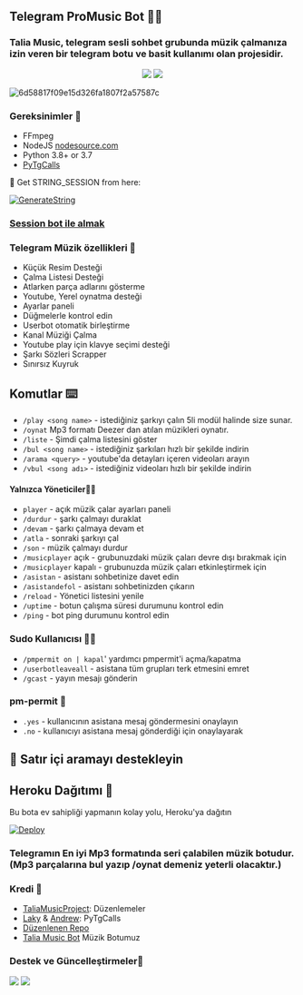 <h2 align="centre">Telegram ProMusic Bot 🏋️‍♀️</h2>

### Talia Music, telegram sesli sohbet grubunda müzik çalmanıza izin veren bir telegram botu ve basit kullanımı olan projesidir.
 
<p align="center">
    <a href="https://www.python.org/" alt="made-with-python"> <img src="https://img.shields.io/badge/Made%20with-Python-black.svg?style=flat-square&logo=python&logoColor=blue&color=red" /></a>
    <a href="https://github.com/Mehmet5506/TaliaMusicV6.0"> <img src="https://img.shields.io/github/repo-size/aryazakaria01/CBMusicBot?color=red&logo=github&logoColor=blue&style=flat-square" /></a>
</p>
<img src="https://i.ibb.co/syVTfWb/6d58817f09e15d326fa1807f2a57587c.jpg" alt="6d58817f09e15d326fa1807f2a57587c" border="0"> 

<h3>Gereksinimler 📝</h3>

- FFmpeg
- NodeJS [nodesource.com](https://nodesource.com/)
- Python 3.8+ or 3.7
- [PyTgCalls](https://github.com/pytgcalls/pytgcalls)

🧪 Get STRING_SESSION from here:

[![GenerateString](https://img.shields.io/badge/repl.it-generateString-yellowgreen)](https://replit.com/@levinalab/StringSession#main.py)
### [Session bot ile almak](https://t.me/Sitringsison_bot)

### Telegram Müzik özellikleri 🔮

- Küçük Resim Desteği
- Çalma Listesi Desteği
- Atlarken parça adlarını gösterme
- Youtube, Yerel oynatma desteği
- Ayarlar paneli
- Düğmelerle kontrol edin
- Userbot otomatik birleştirme
- Kanal Müziği Çalma
- Youtube play için klavye seçimi desteği
- Şarkı Sözleri Scrapper
- Sınırsız Kuyruk

## Komutlar ⌨️

- `/play <song name>` - istediğiniz şarkıyı çalın 5li modül halinde size sunar. 
- `/oynat` Mp3 formatı Deezer dan atılan müzikleri oynatır. 
- `/liste` - Şimdi çalma listesini göster
- `/bul <song name>` - istediğiniz şarkıları hızlı bir şekilde indirin
- `/arama <query>` - youtube'da detayları içeren videoları arayın
- `/vbul <song adı>` - istediğiniz videoları hızlı bir şekilde indirin

#### Yalnızca Yöneticiler👷‍♂️
- `player` - açık müzik çalar ayarları paneli
- `/durdur` - şarkı çalmayı duraklat
- `/devam` - şarkı çalmaya devam et
- `/atla` - sonraki şarkıyı çal
- `/son` - müzik çalmayı durdur
- `/musicplayer` açık - grubunuzdaki müzik çaları devre dışı bırakmak için
- `/musicplayer` kapalı - grubunuzda müzik çaları etkinleştirmek için
- `/asistan` - asistanı sohbetinize davet edin
- `/asistandefol` - asistanı sohbetinizden çıkarın
- `/reload` - Yönetici listesini yenile
- `/uptime` - botun çalışma süresi durumunu kontrol edin
- `/ping` - bot ping durumunu kontrol edin

### Sudo Kullanıcısı 🧙‍♂️
- `/pmpermit on | kapal`' yardımcı pmpermit'i açma/kapatma
- `/userbotleaveall` - asistana tüm grupları terk etmesini emret
- `/gcast` - yayın mesajı gönderin

### pm-permit 💬
- `.yes` - kullanıcının asistana mesaj göndermesini onaylayın
- `.no` - kullanıcıyı asistana mesaj gönderdiği için onaylayarak

## 🔎 Satır içi aramayı destekleyin

## Heroku Dağıtımı 💜
Bu bota ev sahipliği yapmanın kolay yolu, Heroku'ya dağıtın

[![Deploy](https://www.herokucdn.com/deploy/button.svg)](https://heroku.com/deploy?template=https://github.com/Mehmetbaba55/Talia-ProMusicBot)

### Telegramın En iyi Mp3 formatında seri çalabilen müzik botudur.(Mp3 parçalarına bul yazıp /oynat demeniz yeterli olacaktır.) 



### Kredi 💖
- [TaliaMusicProject](https://github.com/Mehmet5506): Düzenlemeler 
- [Laky](https://github.com/Laky-64) & [Andrew](https://github.com/AndrewLaneX): PyTgCalls
- [Düzenlenen Repo](https://github.com/Mehmet5506)
- [Talia Music Bot](https://t.me/ProMusic_bot) Müzik Botumuz

### Destek ve Güncelleştirmeler🎑
<a href="https://t.me/Sohbetneresi"><img src="https://img.shields.io/badge/Join-Group%20Support-blue.svg?style=for-the-badge&logo=Telegram"></a> <a href="https://t.me/SohbetDestek"><img src="https://img.shields.io/badge/Join-Updates%20Channel-blue.svg?style=for-the-badge&logo=Telegram"></a>
